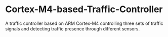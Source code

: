 # Cortex-M4-based-Traffic-Controller
A traffic controller based on ARM Cortex-M4 controlling three sets of traffic signals and detecting traffic presence through different sensors.
